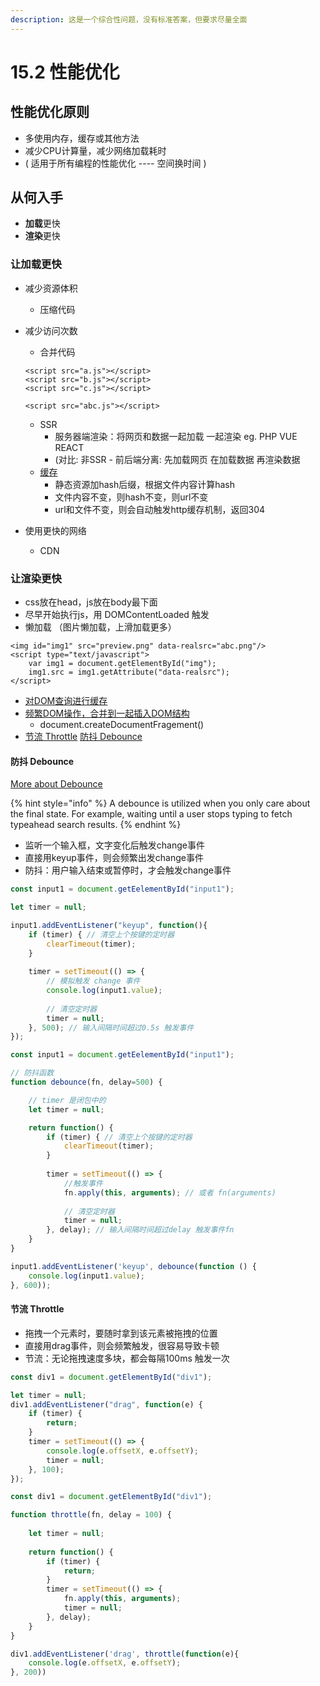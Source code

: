 ```yaml
---
description: 这是一个综合性问题，没有标准答案，但要求尽量全面
---
```


# 15.2 性能优化

## 性能优化原则

* 多使用内存，缓存或其他方法
* 减少CPU计算量，减少网络加载耗时
* \( 适用于所有编程的性能优化 ---- 空间换时间 \)

## 从何入手

* **加载**更快
* **渲染**更快

### 让加载更快

* 减少资源体积
  * 压缩代码
* 减少访问次数

  * 合并代码

  ```markup
  <script src="a.js"></script>
  <script src="b.js"></script>
  <script src="c.js"></script>
  ```

  ```markup
  <script src="abc.js"></script>
  ```

  * SSR
    * 服务器端渲染：将网页和数据一起加载 一起渲染 eg. PHP VUE REACT
    * \(对比: 非SSR - 前后端分离: 先加载网页 在加载数据 再渲染数据
  * [缓存](../../http/13.-http/13.5-http-caching.md#xie-shang-huan-cun-dui-bi-huan-cun)
    * 静态资源加hash后缀，根据文件内容计算hash
    * 文件内容不变，则hash不变，则url不变
    * url和文件不变，则会自动触发http缓存机制，返回304

* 使用更快的网络
  * CDN

### 让渲染更快

* css放在head，js放在body最下面
* 尽早开始执行js，用 DOMContentLoaded 触发
* 懒加载 （图片懒加载，上滑加载更多）

```markup
<img id="img1" src="preview.png" data-realsrc="abc.png"/>
<script type="text/javascript">
    var img1 = document.getElementById("img");
    img1.src = img1.getAttribute("data-realsrc");
</script>
```

* [对DOM查询进行缓存](../../js-web-api/untitled/8.4-dom-xing-neng.md)
* [频繁DOM操作，合并到一起插入DOM结构](../../js-web-api/untitled/8.4-dom-xing-neng.md)
  * document.createDocumentFragement\(\)
* [节流 Throttle](15.2-xing-neng-you-hua.md#fang-dou-debounce)  [防抖 Debounce](15.2-xing-neng-you-hua.md#jie-liu-throttle)

#### 防抖 Debounce

[More about Debounce](https://levelup.gitconnected.com/debounce-in-javascript-improve-your-applications-performance-5b01855e086)

{% hint style="info" %}
A debounce is utilized when you only care about the final state. For example, waiting until a user stops typing to fetch typeahead search results.
{% endhint %}

* 监听一个输入框，文字变化后触发change事件
* 直接用keyup事件，则会频繁出发change事件
* 防抖：用户输入结束或暂停时，才会触发change事件

```javascript
const input1 = document.getEelementById("input1");

let timer = null;

input1.addEventListener("keyup", function(){
    if (timer) { // 清空上个按键的定时器
        clearTimeout(timer);
    }
    
    timer = setTimeout(() => {
        // 模拟触发 change 事件
        console.log(input1.value); 
        
        // 清空定时器
        timer = null;
    }, 500); // 输入间隔时间超过0.5s 触发事件
});
```

```javascript
const input1 = document.getEelementById("input1");

// 防抖函数
function debounce(fn, delay=500) {

    // timer 是闭包中的
    let timer = null;

    return function() {
        if (timer) { // 清空上个按键的定时器
            clearTimeout(timer);
        }
        
        timer = setTimeout(() => {
            //触发事件
            fn.apply(this, arguments); // 或者 fn(arguments)
        
            // 清空定时器
            timer = null;
        }, delay); // 输入间隔时间超过delay 触发事件fn
    }
}

input1.addEventListener('keyup', debounce(function () {
    console.log(input1.value); 
}, 600));
```

####  节流 Throttle

* 拖拽一个元素时，要随时拿到该元素被拖拽的位置
* 直接用drag事件，则会频繁触发，很容易导致卡顿
* 节流：无论拖拽速度多块，都会每隔100ms 触发一次

```javascript
const div1 = document.getElementById("div1");

let timer = null;
div1.addEventListener("drag", function(e) {
    if (timer) {
        return;
    }
    timer = setTimeout(() => {
        console.log(e.offsetX, e.offsetY);
        timer = null;
    }, 100);
});
```

```javascript
const div1 = document.getElementById("div1");

function throttle(fn, delay = 100) {
    
    let timer = null;
    
    return function() {
        if (timer) {
            return;
        }
        timer = setTimeout(() => {
            fn.apply(this, arguments);
            timer = null;
        }, delay);
    }
}

div1.addEventListener('drag', throttle(function(e){
    console.log(e.offsetX, e.offsetY);
}, 200))
```

